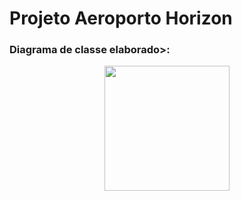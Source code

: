 <h1>Projeto Aeroporto Horizon</h1> 


<h3>Diagrama de classe elaborado>:</h3>
<div align="center"> 
<p float="left">
 <img src="https://github.com/victoremanuel12/Horizon/assets/93943734/aef3c246-2b4e-4cc1-89b1-295ecb2981e7" width="200" />
</p>
</div>
